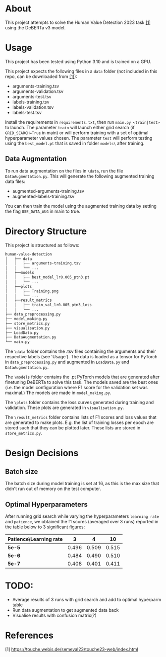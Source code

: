 # About
This project attempts to solve the Human Value Detection 2023 task  [[1]](#1) using the DeBERTa v3 model.

# Usage
This project has been tested using Python 3.10 and is trained on a GPU. 

This project expects the following files in a `data` folder (not included in this repo, can be downloaded from [[1]](#1)):
* arguments-training.tsv
* arguments-validation.tsv
* arguments-test.tsv
* labels-training.tsv
* labels-validation.tsv
* labels-test.tsv

Install the requirements in `requirements.txt`, then run `main.py <train|test>` to launch. The parameter `train` will launch either grid search (if `GRID_SEARCH=True` in main) or will perform training with a set of optimal
hyperparameter values chosen. The parameter `test` will perform testing using the `best_model.pt` that is saved in folder `models\` after training.

## Data Augmentation
To run data augmentation on the files in `\data`, run the file `DataAugmentation.py`. This will generate the following augmented training data files:
* augmented-arguments-training.tsv
* augmented-labels-training.tsv

You can then train the model using the augmented training data by setting the flag `USE_DATA_AUG` in main to true.

# Directory Structure
This project is structured as follows:
```bash
human-value-detection
│   ├── data
│   │   ├── arguments-training.tsv
│   │   └── ...
│   ├──models
│   │   ├── best_model_lr0.005_ptn3.pt
│   │   └── ...
│   ├──plots
│   │   ├── Training.png
│   │   └── ...
│   ├──result_metrics
│   │   ├── train_val_lr0.005_ptn3_loss
│   │   └── ...
├── data_preprocessing.py
├── model_making.py
├── store_metrics.py
├── visualisation.py
├── LoadData.py
├── DataAugmentation.py
└── main.py
```

The `\data` folder contains the .tsv files containing the arguments and their respective labels (see 'Usage'). The data is loaded as a tensor for PyTorch in `data_preprocessing.py` and augmented in `LoadData.py` and `DataAugmentation.py`.

The `\models` folder contains the .pt PyTorch models that are generated after finetuning DeBERTa to solve this task. The models saved are the best ones (i.e. the model configuration where F1 score for the validation set was maximal.) The models are made in `model_making.py`.

The `\plots` folder contains the loss curves generated during training and validation. These plots are generated in `visualisation.py`.

The `\result_metrics` folder contains lists of F1 scores and loss values that are generated to make plots. E.g. the list of training losses per epoch are stored such that they can be plotted later. These lists are stored in `store_metrics.py`.

# Design Decisions
## Batch size
The batch size during model training is set at 16, as this is the max size that didn't run out of memory on the test computer.

## Optimal Hyperparameters
After running grid search while varying the hyperparameters `learning rate` and `patience`, we obtained the f1 scores (averaged over 3 runs) reported in the table below to 3 significant figures:

| Patience\Learning rate | __3__ | __4__                  | __10__   | 
|------------------------|-------|------------------------|----------|
| __5e-5__               | 0.496 | 0.509                  |    0.515
| __5e-6__               | 0.484 | 0.490                  | 0.510 
| __5e-7__               | 0.408 |0.401 | 0.411

# TODO:
* Average results of 3 runs with grid search and add to optimal hyperparm table
* Run data augmentation to get augmented data back
* Visualise results with confusion matrix(?)


# References

<a id="1">[1]</a>  https://touche.webis.de/semeval23/touche23-web/index.html
